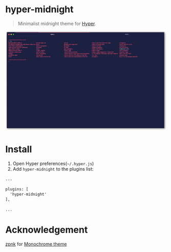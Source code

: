 # hyper-midnight

> Minimalist midnight theme for [Hyper](http://hyper.is/).

![Screenshot](screenshot.png)


# Install

1. Open Hyper preferences(`~/.hyper.js`)
2. Add `hyper-midnight` to the plugins list:

```
...

plugins: [
  'hyper-midnight'
],

...

```

# Acknowledgement
[zpnk](https://github.com/zpnk) for [Monochrome
theme](https://github.com/zpnk/hyper-apex)
